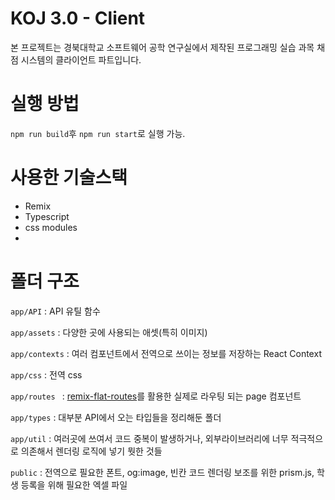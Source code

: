 # KOJ 3.0 - Client

본 프로젝트는 경북대학교 소프트웨어 공학 연구실에서 제작된 프로그래밍 실습 과목 채점 시스템의 클라이언트 파트입니다.

# 실행 방법

`npm run build`후 `npm run start`로 실행 가능.

# 사용한 기술스택

- Remix
- Typescript
- css modules
-

# 폴더 구조

`app/API` : API 유틸 함수

`app/assets` : 다양한 곳에 사용되는 애셋(특히 이미지)

`app/contexts` : 여러 컴포넌트에서 전역으로 쓰이는 정보를 저장하는 React Context

`app/css` : 전역 css

`app/routes ` : [remix-flat-routes](https://github.com/kiliman/remix-flat-routes)를 활용한 실제로 라우팅 되는 page 컴포넌트

`app/types` : 대부분 API에서 오는 타입들을 정리해둔 폴더

`app/util` : 여러곳에 쓰여서 코드 중복이 발생하거나, 외부라이브러리에 너무 적극적으로 의존해서 렌더링 로직에 넣기 뭣한 것들

`public` : 전역으로 필요한 폰트, og:image, 빈칸 코드 렌더링 보조를 위한 prism.js, 학생 등록을 위해 필요한 엑셀 파일

